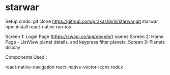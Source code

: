 # starwar

Setup
cmds:
    git clone https://github.com/prakashbrili/starwar.git starwar
    npm install
    react-native run-ios


Screen 1: Login Page (https://swapi.co/api/people/) names
Screen 2: Home Page - ListView planet details, and keypress filter planets.
Screen 3: Planets display

Components Used :

react-native-navigation
react-native-vector-icons
redux

